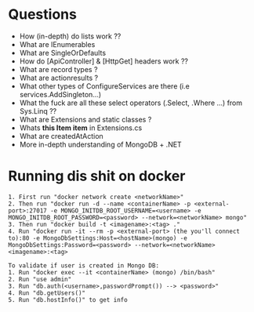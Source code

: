 # Questions

- How (in-depth) do lists work ??
- What are IEnumerables
- What are SingleOrDefaults
- How do [ApiController] & [HttpGet] headers work ??
- What are record types ?
- What are actionresults ?
- What other types of ConfigureServices are there (i.e services.AddSingleton...)
- What the fuck are all these select operators (.Select, .Where ...) from Sys.Linq ??
- What are Extensions and static classes ?
- Whats **this Item item** in Extensions.cs
- What are createdAtAction
- More in-depth understanding of MongoDB + .NET



# Running dis shit on docker
```console
1. First run "docker network create <networkName>"
2. Then run "docker run -d --name <containerName> -p <external-port>:27017 -e MONGO_INITDB_ROOT_USERNAME=<username> -e MONGO_INITDB_ROOT_PASSWORD=<password> --network=<networkName> mongo"
3. Then run "docker build -t <imagename>:<tag> ."
4. Run "docker run -it --rm -p <external-port> (the you'll connect to):80 -e MongoDbSettings:Host=<hostName>(mongo) -e MongoDbSettings:Password=<password> --network=<networkName> <imagename>:<tag>

To validate if user is created in Mongo DB:
1. Run "docker exec --it <containerName> (mongo) /bin/bash"
2. Run "use admin"
3. Run "db.auth(<username>,passwordPrompt()) --> <password>"
4. Run "db.getUsers()"
5. Run "db.hostInfo()" to get info
```
